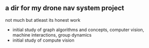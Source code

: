 ## a dir for my drone nav system project
 not much but atleast its honest work
 - initial study of graph algorithms and concepts, computer vision, machine interactions, group dynamics
 - initial study of compute vision
 